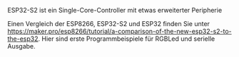 ESP32-S2 ist ein Single-Core-Controller mit etwas erweiterter Peripherie

Einen Vergleich der ESP8266, ESP32-S2 und ESP32 finden Sie unter   
https://maker.pro/esp8266/tutorial/a-comparison-of-the-new-esp32-s2-to-the-esp32.
Hier sind erste Programmbeispiele für RGBLed und serielle Ausgabe.
